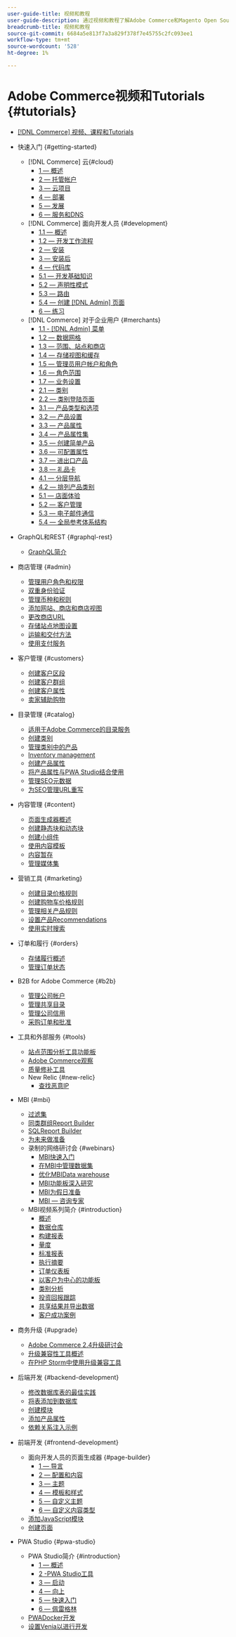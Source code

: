 ```yaml
---
user-guide-title: 视频和教程
user-guide-description: 通过视频和教程了解Adobe Commerce和Magento Open Source。
breadcrumb-title: 视频和教程
source-git-commit: 6684a5e813f7a3a829f378f7e45755c2fc093ee1
workflow-type: tm+mt
source-wordcount: '528'
ht-degree: 1%

---
```



# Adobe Commerce视频和Tutorials {#tutorials}

+ [[!DNL Commerce] 视频、课程和Tutorials](overview.md)
+ 快速入门 {#getting-started}
   + [!DNL Commerce] 云{#cloud}
      + [1 — 概述](../cloud/1-overview.md)
      + [2 — 托管帐户](../cloud/2-accounts.md)
      + [3 — 云项目](../cloud/3-projects.md)
      + [4 — 部署](../cloud/4-deployment.md)
      + [5 — 发展](../cloud/5-dev-config.md)
      + [6 — 服务和DNS](../cloud/6-launch.md)
   + [!DNL Commerce] 面向开发人员 {#development}
      + [1.1 — 概述](../backend-development/backend-1-1-overview.md)
      + [1.2 — 开发工作流程](../backend-development/backend-1-2-workflow.md)
      + [2 — 安装](../backend-development/backend-2-install.md)
      + [3 — 安装后](../backend-development/backend-3-post-install.md)
      + [4 — 代码库](../backend-development/backend-4-code-base.md)
      + [5.1 — 开发基础知识](../backend-development/backend-5-1-dev-basics.md)
      + [5.2 — 声明性模式](../backend-development/backend-5-2-declarative-schema.md)
      + [5.3 — 路由](../backend-development/backend-5-3-routing.md)
      + [5.4 — 创建 [!DNL Admin] 页面](../backend-development/backend-5-4-admin-page.md)
      + [6 — 练习](../backend-development/backend-6-practice.md)
   + [!DNL Commerce] 对于企业用户 {#merchants}
      + [1.1 - [!DNL Admin] 菜单](../site-management/introduction/1-1-menus.md)
      + [1.2 — 数据网格](../site-management/introduction/1-2-data-grids.md)
      + [1.3 — 范围、站点和商店](../site-management/introduction/1-3-apps-scopes-sites-stores.md)
      + [1.4 — 存储视图和缓存](../site-management/introduction/1-4-store-views-cache.md)
      + [1.5 — 管理员用户帐户和角色](../site-management/introduction/1-5-users-roles.md)
      + [1.6 — 角色范围](../site-management/introduction/1-6-role-scopes.md)
      + [1.7 — 业务设置](../site-management/introduction/1-7-business-settings.md)
      + [2.1 — 类别](../site-management/introduction/2-1-categories.md)
      + [2.2 — 类别登陆页面](../site-management/introduction/2-2-category-landing-page.md)
      + [3.1 — 产品类型和选项](../site-management/introduction/3-1-product-types-options.md)
      + [3.2 — 产品设置](../site-management/introduction/3-2-product-settings.md)
      + [3.3 — 产品属性](../site-management/introduction/3-3-product-attributes.md)
      + [3.4 — 产品属性集](../site-management/introduction/3-4-product-attribute-sets.md)
      + [3.5 — 创建简单产品](../site-management/introduction/3-5-create-simple-product.md)
      + [3.6 — 可配置属性](../site-management/introduction/3-6-configurable-attributes.md)
      + [3.7 — 进出口产品](../site-management/introduction/3-7-import-export-products.md)
      + [3.8 — 礼品卡](../site-management/introduction/3-8-gift-cards.md)
      + [4.1 — 分层导航](../site-management/introduction/4-1-layered-navigation.md)
      + [4.2 — 排列产品类别](../site-management/introduction/4-2-arrange-product-categories.md)
      + [5.1 — 店面体验](../site-management/introduction/5-1-storefront-experience.md)
      + [5.2 — 客户管理](../site-management/introduction/5-2-customer-management.md)
      + [5.3 — 电子邮件通信](../site-management/introduction/5-3-store-communications.md)
      + [5.4 — 全局参考体系结构](https://experienceleague.adobe.com/docs/commerce-operations/implementation-playbook/architecture/global-reference.html)



+ GraphQL和REST {#graphql-rest}
   + [GraphQL简介](https://experienceleague-review.corp.adobe.com/docs/commerce-learn/graphql-rest/getting-started-graphql.html)

+ 商店管理 {#admin}
   + [管理用户角色和权限](../site-management/users-roles-permissions.md)
   + [双重身份验证](../site-management/two-factor-authentication.md)
   + [管理币种和税则](../site-management/currency-tax-rules.md)
   + [添加网站、商店和商店视图](../site-management/add-websites-stores-views.md)
   + [更改商店URL](../site-management/change-store-url.md)
   + [存储站点地图设置](../site-management/site-map-setup.md)
   + [运输和交付方法](../site-management/shipping-delivery.md)
   + [使用支付服务](../site-management/payment-services.md)


+ 客户管理 {#customers}
   + [创建客户区段](../site-management/customer-segments.md)
   + [创建客户群组](../site-management/customer-groups.md)
   + [创建客户属性](../site-management/customer-attributes.md)
   + [卖家辅助购物](../site-management/seller-assisted-shopping.md)

+ 目录管理 {#catalog}
   + [适用于Adobe Commerce的目录服务](../site-management/catalog-service.md)
   + [创建类别](../site-management/category-create.md)
   + [管理类别中的产品](../site-management/category-products.md)
   + [Inventory management](../site-management/inventory-management.md)
   + [创建产品属性](../site-management/product-attributes-create.md)
   + [将产品属性与PWA Studio结合使用](../site-management/product-attributes-pwa.md)
   + [管理SEO元数据](../site-management/seo-metadata.md)
   + [为SEO管理URL重写](../site-management/seo-url-rewrites.md)

+ 内容管理 {#content}
   + [页面生成器概述](../site-management/page-builder-overview.md)
   + [创建静态块和动态块](../site-management/static-dynamic-blocks.md)
   + [创建小组件](../site-management/widgets.md)
   + [使用内容模板](../site-management/content-templates.md)
   + [内容暂存](../site-management/content-staging.md)
   + [管理媒体集](../site-management/media-gallery.md)

+ 营销工具 {#marketing}
   + [创建目录价格规则](../site-management/catalog-price-rules.md)
   + [创建购物车价格规则](../site-management/cart-price-rules.md)
   + [管理相关产品规则](../site-management/related-product-rules.md)
   + [设置产品Recommendations](../site-management/product-recommendations.md)
   + [使用实时搜索](../site-management/live-search.md)

+ 订单和履行 {#orders}
   + [存储履行概述](../site-management/store-fulfillment.md)
   + [管理订单状态](../site-management/order-status.md)

+ B2B for Adobe Commerce {#b2b}
   + [管理公司帐户](../b2b/company-accounts.md)
   + [管理共享目录](../b2b/shared-catalogs.md)
   + [管理公司信用](../b2b/company-credit.md)
   + [采购订单和批准](../b2b/purchase-orders.md)

+ 工具和外部服务 {#tools}
   + [站点范围分析工具功能板](../tools/site-wide-analysis-tool.md)
   + [Adobe Commerce观察](../tools/observation-tool.md)
   + [质量修补工具](../tools/quality-patch-tool.md)
   + New Relic {#new-relic}
      + [查找恶意IP](../new-relic/malicious-ip.md)

+ MBI {#mbi}
   + [过滤集](../business-intelligence/filter-sets.md)
   + [同类群组Report Builder](../business-intelligence/cohort-report-builder.md)
   + [SQLReport Builder](../business-intelligence/sql-report-builder.md)
   + [为未来做准备](../business-intelligence/prepare-for-future.md)
   + 录制的网络研讨会 {#webinars}
      + [MBI快速入门](https://experienceleague.adobe.com/docs/commerce-events/events/mbi/2021/getting-started.html)
      + [在MBI中管理数据集](https://experienceleague.adobe.com/docs/commerce-events/events/mbi/2022/manage-data-sets.html)
      + [优化MBIData warehouse](https://experienceleague.adobe.com/docs/commerce-events/events/mbi/2021/optimize-data-warehouse.html)
      + [MBI功能板深入研究](https://experienceleague.adobe.com/docs/commerce-events/events/mbi/2021/dashboards-deep-dive.html)
      + [MBI为假日准备](https://experienceleague.adobe.com/docs/commerce-events/events/mbi/2021/holiday-readiness.html)
      + [MBI — 咨询专家](https://experienceleague.adobe.com/docs/commerce-events/events/mbi/2021/ask-expert.html)
   + MBI视频系列简介 {#introduction}
      + [概述](../business-intelligence/1-overview.md)
      + [数据仓库](../business-intelligence/2-data-warehousing.md)
      + [构建报表](../business-intelligence/3-build-reports.md)
      + [量度](../business-intelligence/4-metrics.md)
      + [标准报表](../business-intelligence/5-standard-reports.md)
      + [执行摘要](../business-intelligence/6-executive-summary-dashboard.md)
      + [订单仪表板](../business-intelligence/7-orders-dashboard.md)
      + [以客户为中心的功能板](../business-intelligence/8-customer-focused-dashboards.md)
      + [类别分析](../business-intelligence/9-category-analysis.md)
      + [投资回报跟踪](../business-intelligence/10-roi-tracking.md)
      + [共享结果并导出数据](../business-intelligence/11-share-results-export-data.md)
      + [客户成功案例](../business-intelligence/12-customer-success.md)

+ 商务升级 {#upgrade}
   + [Adobe Commerce 2.4升级研讨会](../upgrade/2.4-upgrade-workshop.md)
   + [升级兼容性工具概述](../upgrade/upgrade-compatibility-tool-overview.md)
   + [在PHP Storm中使用升级兼容工具](../upgrade/uct-phpstorm.md)

+ 后端开发 {#backend-development}
   + [修改数据库表的最佳实践](https://experienceleague.adobe.com/docs/commerce-operations/implementation-playbook/best-practices/development/modifying-core-and-third-party-tables.html)
   + [将表添加到数据库](../backend-development/new-db-table.md)
   + [创建模块](../backend-development/create-module.md)
   + [添加产品属性](../backend-development/add-product-attribute.md)
   + [依赖关系注入示例](../backend-development/dependency-injection.md)

+ 前端开发 {#frontend-development}
   + 面向开发人员的页面生成器 {#page-builder}
      + [1 — 导言](../frontend-development/page-builder/1-intro-case-studies.md)
      + [2 — 配置和内容](../frontend-development/page-builder/2-config-create-content.md)
      + [3 — 主题](../frontend-development/page-builder/3-themes.md)
      + [4 — 模板和样式](../frontend-development/page-builder/4-admin-templates-apply-styles.md)
      + [5 — 自定义主题](../frontend-development/page-builder/5-customize-theme.md)
      + [6 — 自定义内容类型](../frontend-development/page-builder/6-custom-content-types.md)
   + [添加JavaScript模块](../frontend-development/add-javascript-module.md)
   + [创建页面](../frontend-development/create-page.md)

+ PWA Studio {#pwa-studio}
   + PWA Studio简介 {#introduction}
      + [1 — 概述](../pwa/introduction/1-overview.md)
      + [2 -PWA Studio工具](../pwa/introduction/2-pwa-studio-tools.md)
      + [3 — 启动](../pwa/introduction/3-launch.md)
      + [4 — 向上](../pwa/introduction/4-upward.md)
      + [5 — 快速入门](../pwa/introduction/5-getting-started.md)
      + [6 — 佩雷格林](../pwa/introduction/6-peregrine.md)
   + [PWADocker开发](../pwa/pwa-docker-development.md)
   + [设置Venia以进行开发](../pwa/set-up-venia-for-dev.md)
